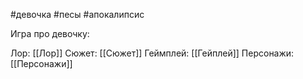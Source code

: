 #девочка #песы #апокалипсис

Игра про девочку:

Лор: [[Лор]]
Сюжет: [[Сюжет]]
Геймплей: [[Гейплей]]
Персонажи: [[Персонажи]]